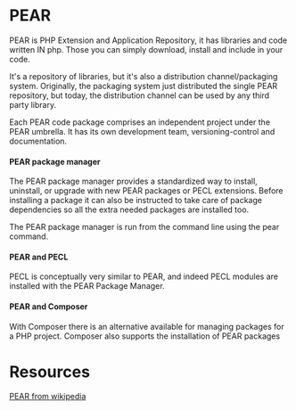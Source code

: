 

# PEAR

PEAR is PHP Extension and Application Repository, it has libraries and code written IN php. Those you can simply download, install and include in your code.

It's a repository of libraries, but it's also a distribution channel/packaging system. Originally, the packaging system just distributed the single PEAR repository, but today, the distribution channel can be used by any third party library. 

Each PEAR code package comprises an independent project under the PEAR umbrella. It has its own development team, versioning-control and documentation.

#### PEAR package manager

The PEAR package manager provides a standardized way to install, uninstall, or upgrade with new PEAR packages or PECL extensions. Before installing a package it can also be instructed to take care of package dependencies so all the extra needed packages are installed too.

The PEAR package manager is run from the command line using the pear command. 

#### PEAR and PECL

PECL is conceptually very similar to PEAR, and indeed PECL modules are installed with the PEAR Package Manager. 


#### PEAR and Composer

With Composer there is an alternative available for managing packages for a PHP project. Composer also supports the installation of PEAR packages


# Resources

[ PEAR from wikipedia](https://en.wikipedia.org/wiki/PEAR) 
